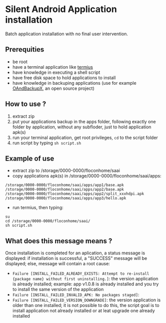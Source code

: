 # Silent Android Application installation
Batch application installation with no final user intervention.
   
## **Prerequities**
- be root
- have a terminal application like [termius](https://play.google.com/store/apps/details?id=com.server.auditor.ssh.client)
- have knowledge in executing a shell script
- have free disk space to hold applications to install
- have knowledge in backuping applications (use for example [OAndBackupX](https://f-droid.org/fr/packages/com.machiav3lli.backup/), an open source project)
   
## **How to use ?**
1. extract zip
1. put your applications backup in the apps folder, following exactly one folder by application, without any subfloder, just to hold application apk(s)
1. run your terminal application, get root privileges, `cd` to the script folder
1. run script by typing `sh script.sh`
   
## **Example of use**
- extract zip to /storage/0000-0000/floconhome/saai
- copy applications apk(s) in /storage/0000-0000/floconhome/saai/apps:
```shell
/storage/0000-0000/floconhome/saai/apps/app1/base.apk
/storage/0000-0000/floconhome/saai/apps/app2/base.apk
/storage/0000-0000/floconhome/saai/apps/app2/split_xxxhdpi.apk
/storage/0000-0000/floconhome/saai/apps/app3/hello.apk
```
- run termius, then typing:
```shell
su
cd /storage/0000-0000/floconhome/saai/
sh script.sh
```

## **What does this message means ?**  
   
Once installation is completed for an aplication, a status message is displayed: if installation is successful, a "SUCCESS" message will be displayed; else, message will contain a root cause:
- `Failure [INSTALL_FAILED_ALREADY_EXISTS: Attempt to re-install {package name} without first uninstalling.]`: the version application is already installed; example: app v1.0.8 is already installed and you try to install the same version of the application
- `Failure [INSTALL_FAILED_INVALID_APK: No packages staged]`: 
- `Failure [INSTALL_FAILED_VERSION_DOWNGRADE]`: the version application is older than one installed; it is not possible to do this, the script goal is to install application not already installed or at leat upgrade one already installed
